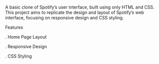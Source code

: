 A basic clone of Spotify’s user interface, built using only HTML and CSS. This project aims to replicate the design and layout of Spotify’s web interface, focusing on responsive design and CSS styling.


Features 


. Home Page Layout

. Responsive Design

. CSS Styling
